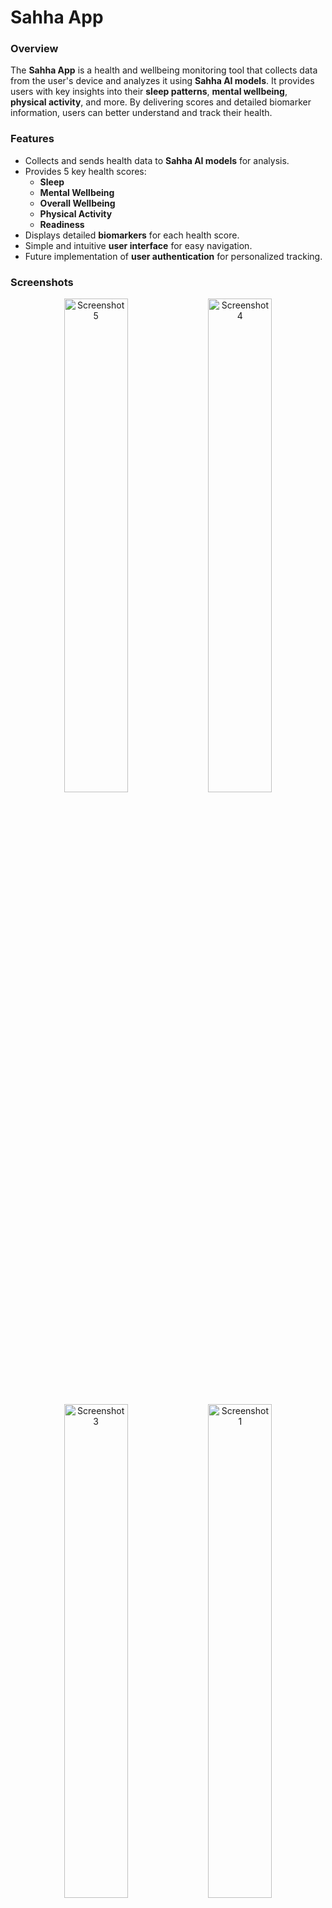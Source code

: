 # Sahha App

### Overview

The **Sahha App** is a health and wellbeing monitoring tool that collects data from the user's device and analyzes it using **Sahha AI models**. It provides users with key insights into their **sleep patterns**, **mental wellbeing**, **physical activity**, and more. By delivering scores and detailed biomarker information, users can better understand and track their health.

### Features

- Collects and sends health data to **Sahha AI models** for analysis.
- Provides 5 key health scores:
  - **Sleep**
  - **Mental Wellbeing**
  - **Overall Wellbeing**
  - **Physical Activity**
  - **Readiness**
- Displays detailed **biomarkers** for each health score.
- Simple and intuitive **user interface** for easy navigation.
- Future implementation of **user authentication** for personalized tracking.

### Screenshots

<p align="center">
  <img src="https://github.com/user-attachments/assets/de438c70-dc5c-4dc6-a674-23368af386c8" alt="Screenshot 5" width="45%" />
    <img src="https://github.com/user-attachments/assets/2ee23657-837d-4ed3-b9ba-3aa7d6a1e636" alt="Screenshot 4" width="45%" />

  
</p>

<p align="center">
  <img src="https://github.com/user-attachments/assets/a88415c3-ee67-4005-87e5-046778527781" alt="Screenshot 3" width="45%" />
  <img src="https://github.com/user-attachments/assets/e9a84335-9275-41f9-aa78-5ba52efedcdf" alt="Screenshot 1" width="45%" />
</p>

<p align="center">
    <img src="https://github.com/user-attachments/assets/599f753a-7637-410d-adfb-469e8a687e33" alt="Screenshot 2" width="45%" />

</p>
